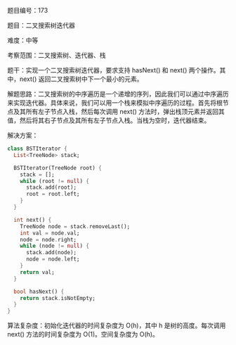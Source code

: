 题目编号：173

题目：二叉搜索树迭代器

难度：中等

考察范围：二叉搜索树、迭代器、栈

题干：实现一个二叉搜索树迭代器，要求支持 hasNext() 和 next() 两个操作。其中，next() 返回二叉搜索树中下一个最小的元素。

解题思路：二叉搜索树的中序遍历是一个递增的序列，因此我们可以通过中序遍历来实现迭代器。具体来说，我们可以用一个栈来模拟中序遍历的过程。首先将根节点及其所有左子节点入栈，然后每次调用 next() 方法时，弹出栈顶元素并返回其值，然后将其右子节点及其所有左子节点入栈。当栈为空时，迭代器结束。

解决方案：

```dart
class BSTIterator {
  List<TreeNode> stack;

  BSTIterator(TreeNode root) {
    stack = [];
    while (root != null) {
      stack.add(root);
      root = root.left;
    }
  }

  int next() {
    TreeNode node = stack.removeLast();
    int val = node.val;
    node = node.right;
    while (node != null) {
      stack.add(node);
      node = node.left;
    }
    return val;
  }

  bool hasNext() {
    return stack.isNotEmpty;
  }
}
```

算法复杂度：初始化迭代器的时间复杂度为 O(h)，其中 h 是树的高度。每次调用 next() 方法的时间复杂度为 O(1)。空间复杂度为 O(h)。